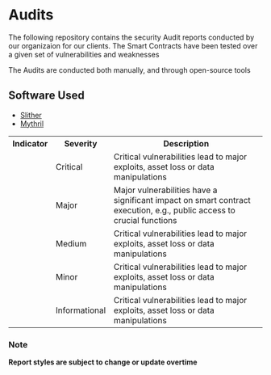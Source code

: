 # Audits

The following repository contains the security Audit reports conducted by our organizaion for our clients. The Smart Contracts have been tested over a given set of vulnerabilities and weaknesses

The Audits are conducted both manually, and through open-source tools
## Software Used
<ul>
  <li><a href="https://github.com/crytic/slither">Slither</a></li>
  <li><a href="https://github.com/ConsenSys/mythril">Mythril</a></li>
</ul>
 <table>
  <tr>
  <th>Indicator</th>
  <th>Severity</th>
  <th>Description</th>
  </tr>
  <tr>
    <td></td>
    <td>Critical</td>
    <td>Critical vulnerabilities lead to major exploits, asset loss or data manipulations</td>
  </tr>
  <tr>
    <td></td>
    <td>Major</td>
    <td>Major vulnerabilities have a significant impact on smart contract execution, e.g., public access to crucial functions</td>
  </tr>
  <tr>
    <td></td>
    <td>Medium</td>
    <td>Critical vulnerabilities lead to major exploits, asset loss or data manipulations</td>
  </tr>
  <tr>
    <td></td>
    <td>Minor</td>
    <td>Critical vulnerabilities lead to major exploits, asset loss or data manipulations</td>
  </tr>
  <tr>
    <td></td>
    <td>Informational</td>
    <td>Critical vulnerabilities lead to major exploits, asset loss or data manipulations</td>
  </tr>
 </table>


### Note
<b>Report styles are subject to change or update overtime</b>
